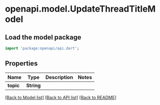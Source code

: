 # openapi.model.UpdateThreadTitleModel

## Load the model package
```dart
import 'package:openapi/api.dart';
```

## Properties
Name | Type | Description | Notes
------------ | ------------- | ------------- | -------------
**topic** | **String** |  | 

[[Back to Model list]](../README.md#documentation-for-models) [[Back to API list]](../README.md#documentation-for-api-endpoints) [[Back to README]](../README.md)


